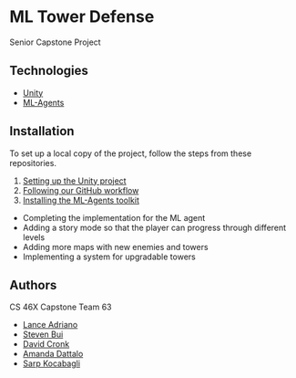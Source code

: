 <!-- PROJECT -->
# ML Tower Defense

<!-- ![Project Screenshot][project-screenshot] -->

Senior Capstone Project



<!-- TECHNOLOGIES -->
## Technologies

* [Unity](https://unity.com/)
* [ML-Agents](https://unity.com/products/machine-learning-agents)



<!-- INSTALLATION -->
## Installation

To set up a local copy of the project, follow the steps from these repositories.

1. [Setting up the Unity project](https://github.com/ML-Tower-Defense/setup)
2. [Following our GitHub workflow](https://github.com/ML-Tower-Defense/flow)
3. [Installing the ML-Agents toolkit](https://github.com/ML-Tower-Defense/ml-agents-installation)



<!-- UNREALIZED FEATURES -->

* Completing the implementation for the ML agent
* Adding a story mode so that the player can progress through different levels
* Adding more maps with new enemies and towers
* Implementing a system for upgradable towers



<!-- AUTHORS -->
## Authors

CS 46X Capstone Team 63

* [Lance Adriano](https://github.com/SuperSaiyanAsian)
* [Steven Bui](https://github.com/buistvn)
* [David Cronk](https://github.com/cronkd)
* [Amanda Dattalo](https://github.com/amandadattalo)
* [Sarp Kocabagli](https://github.com/kocabags)



<!-- LINKS & IMAGES -->
<!-- [project-screenshot]: /docs/screenshot.png -->
